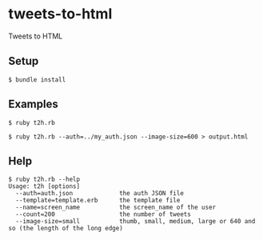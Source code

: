 # tweets-to-html
Tweets to HTML

## Setup

```
$ bundle install
```

## Examples

```
$ ruby t2h.rb
```

```
$ ruby t2h.rb --auth=../my_auth.json --image-size=600 > output.html
```

## Help

```
$ ruby t2h.rb --help
Usage: t2h [options]
  --auth=auth.json             the auth JSON file
  --template=template.erb      the template file
  --name=screen_name           the screen_name of the user
  --count=200                  the number of tweets
  --image-size=small           thumb, small, medium, large or 640 and so (the length of the long edge)
```


